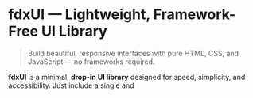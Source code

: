 # fdxUI — Lightweight, Framework-Free UI Library

> Build beautiful, responsive interfaces with pure HTML, CSS, and JavaScript — no frameworks required.

**fdxUI** is a minimal, **drop-in UI library** designed for speed, simplicity, and accessibility. Just include a single <link> and <script>, and instantly get access to a set of well-crafted components and utilities — perfect for projects where you don’t want heavy frameworks like React or Vue.

---

## ✨ Features

- **Zero Dependencies** – Works with plain HTML, no build steps.
- **Accessible by Default** – Keyboard navigation and screen reader support baked in.
- **Lightweight** – Under **50KB** total for CSS + JS.
- **Customizable** – Theme with CSS variables for full design control.
- **Modular** – Use only the components you need.
- **Potato-PC Friendly** 🥔 – Optimized for performance, even on low-end hardware.

---

## 🚀 Quick Start

Include fdxUI in your project by adding the following to your <head>:

```html
<link rel="stylesheet" href="SOON">
<script src="SOON" defer></script>
```

Then use components directly in your HTML:

```html
<button class="fdx-btn fdx-btn-primary">Click Me</button>

<div class="fdx-card">
  <h3>Card Title</h3>
  <p>Simple, clean, and responsive.</p>
</div>
```

---

## 📦 Components

| Component     | Purpose                  |
|---------------|--------------------------|
| **Button**    | Core actions & variants |
| **Card**      | Layout + content blocks |
| **Navbar**    | Navigation structures   |
| **Modal**     | Dialogs & overlays      |
| **Dropdown**  | Menus & actions         |

> More coming soon: Tabs, Accordions, Toasts, Forms, and more!

---

## 🎨 Theming

fdxUI uses **CSS variables** for easy customization. For example:

```css
:root {
  --fdx-color-primary: #4f46e5;
  --fdx-color-secondary: #64748b;
  --fdx-color-bg: #ffffff;
  --fdx-color-text: #111827;
}
```

Change the variables to quickly re-theme your entire project.

---

## 💡 Why fdxUI?

Most UI libraries today assume you’re using a framework.  
**fdxUI** goes *back to basics*:

- Pure HTML, CSS, and JS.
- Easy to learn, easy to drop in.
- Ideal for static sites, prototypes, or projects where speed matters.

If you’ve ever wanted **Bootstrap-level simplicity** with **modern, lightweight styling**, fdxUI is for you.

---

## 📚 Documentation

For examples, playgrounds, and a full list of components, visit the (fdxUI Docs)(https://fdxui.com/docs).

---

## 📄 License

fdxUI is open source under the **MIT License**.  
Feel free to use it, modify it, and share it in your projects.

---

### Made with ❤️ by Felix
